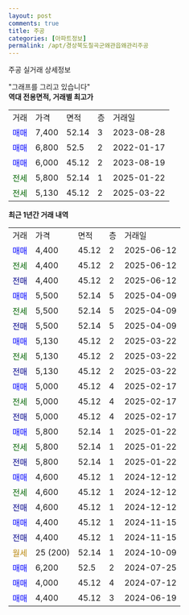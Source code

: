 ```yaml
---
layout: post
comments: true
title: 주공
categories: [아파트정보]
permalink: /apt/경상북도칠곡군왜관읍왜관리주공
---
```


주공 실거래 상세정보

<script type="text/javascript">
  google.charts.load('current', {'packages':['line', 'corechart']});
  google.charts.setOnLoadCallback(drawChart);

  function drawChart() {
    var data = new google.visualization.DataTable();
    data.addColumn('date', '거래일');
    data.addColumn('number', "매매");
    data.addColumn('number', "전세");
    data.addColumn('number', "전매");

    data.addRows([[new Date(Date.parse("2025-06-12")), 4400, null, null], [new Date(Date.parse("2025-06-12")), null, 4400, null], [new Date(Date.parse("2025-06-12")), null, null, 4400], [new Date(Date.parse("2025-04-09")), 5500, null, null], [new Date(Date.parse("2025-04-09")), null, 5500, null], [new Date(Date.parse("2025-04-09")), null, null, 5500], [new Date(Date.parse("2025-03-22")), 5130, null, null], [new Date(Date.parse("2025-03-22")), null, 5130, null], [new Date(Date.parse("2025-03-22")), null, null, 5130], [new Date(Date.parse("2025-02-17")), 5000, null, null], [new Date(Date.parse("2025-02-17")), null, 5000, null], [new Date(Date.parse("2025-02-17")), null, null, 5000], [new Date(Date.parse("2025-01-22")), 5800, null, null], [new Date(Date.parse("2025-01-22")), null, 5800, null], [new Date(Date.parse("2025-01-22")), null, null, 5800], [new Date(Date.parse("2024-12-12")), 4600, null, null], [new Date(Date.parse("2024-12-12")), null, 4600, null], [new Date(Date.parse("2024-12-12")), null, null, 4600], [new Date(Date.parse("2024-11-15")), 4400, null, null], [new Date(Date.parse("2024-11-15")), null, null, 4400], [new Date(Date.parse("2024-10-09")), null, null, null], [new Date(Date.parse("2024-07-25")), 6200, null, null], [new Date(Date.parse("2024-07-12")), 4000, null, null], [new Date(Date.parse("2024-06-19")), 4400, null, null]]);

    var options = {
      hAxis: {
        format: 'yyyy/MM/dd'
      },    
      lineWidth: 0,
      pointsVisible: true,    
      title: '최근 1년간 유형별 실거래가 분포',
      legend: { position: 'bottom' }
    };

    var formatter = new google.visualization.NumberFormat({pattern:'###,###'} );
    formatter.format(data, 1);
    formatter.format(data, 2);
    
    setTimeout(function() {
        var chart = new google.visualization.LineChart(document.getElementById('columnchart_material'));
        chart.draw(data, (options));
        document.getElementById('loading').style.display = 'none';
    }, 200);
  }
</script>


<div id="loading" style="z-index:20; display: block; margin-left: 0px">"그래프를 그리고 있습니다"</div>
<div id="columnchart_material" style="width: 95%; margin-left: 0px; display: block"></div>
<!-- contents start -->
<b>역대 전용면적, 거래별 최고가</b>
<table class="sortable">
    <tr>
      <td>거래</td>
      <td>가격</td>
      <td>면적</td>
      <td>층</td>
      <td>거래일</td>
    </tr>
        <tr>
          <td><a style="color: blue">매매</a></td>
          <td>7,400</td>
          <td>52.14</td>
          <td>3</td>
          <td>2023-08-28</td>
        </tr>            <tr>
          <td><a style="color: blue">매매</a></td>
          <td>6,800</td>
          <td>52.5</td>
          <td>2</td>
          <td>2022-01-17</td>
        </tr>            <tr>
          <td><a style="color: blue">매매</a></td>
          <td>6,000</td>
          <td>45.12</td>
          <td>2</td>
          <td>2023-08-19</td>
        </tr>        
        <tr>
              <td><a style="color: darkgreen">전세</a></td>
              <td>5,800</td>
              <td>52.14</td>
              <td>1</td>
              <td>2025-01-22</td>
            </tr>            <tr>
              <td><a style="color: darkgreen">전세</a></td>
              <td>5,130</td>
              <td>45.12</td>
              <td>2</td>
              <td>2025-03-22</td>
            </tr>        
    
</table>

<b>최근 1년간 거래 내역</b>

<table class="sortable">
    <tr>
      <td>거래</td>
      <td>가격</td>
      <td>면적</td>
      <td>층</td>
      <td>거래일</td>
    </tr>
    <tr>
      <td><a style="color: blue">매매</a></td>
      <td>4,400</td>
      <td>45.12</td>
      <td>2</td>
      <td>2025-06-12</td>
    </tr>          <tr>
      <td><a style="color: darkgreen">전세</a></td>
      <td>4,400</td>
      <td>45.12</td>
      <td>2</td>
      <td>2025-06-12</td>
    </tr>          <tr>
      <td><a style="color: darkblue">전매</a></td>
      <td>4,400</td>
      <td>45.12</td>
      <td>2</td>
      <td>2025-06-12</td>
    </tr>          <tr>
      <td><a style="color: blue">매매</a></td>
      <td>5,500</td>
      <td>52.14</td>
      <td>5</td>
      <td>2025-04-09</td>
    </tr>          <tr>
      <td><a style="color: darkgreen">전세</a></td>
      <td>5,500</td>
      <td>52.14</td>
      <td>5</td>
      <td>2025-04-09</td>
    </tr>          <tr>
      <td><a style="color: darkblue">전매</a></td>
      <td>5,500</td>
      <td>52.14</td>
      <td>5</td>
      <td>2025-04-09</td>
    </tr>          <tr>
      <td><a style="color: blue">매매</a></td>
      <td>5,130</td>
      <td>45.12</td>
      <td>2</td>
      <td>2025-03-22</td>
    </tr>          <tr>
      <td><a style="color: darkgreen">전세</a></td>
      <td>5,130</td>
      <td>45.12</td>
      <td>2</td>
      <td>2025-03-22</td>
    </tr>          <tr>
      <td><a style="color: darkblue">전매</a></td>
      <td>5,130</td>
      <td>45.12</td>
      <td>2</td>
      <td>2025-03-22</td>
    </tr>          <tr>
      <td><a style="color: blue">매매</a></td>
      <td>5,000</td>
      <td>45.12</td>
      <td>4</td>
      <td>2025-02-17</td>
    </tr>          <tr>
      <td><a style="color: darkgreen">전세</a></td>
      <td>5,000</td>
      <td>45.12</td>
      <td>4</td>
      <td>2025-02-17</td>
    </tr>          <tr>
      <td><a style="color: darkblue">전매</a></td>
      <td>5,000</td>
      <td>45.12</td>
      <td>4</td>
      <td>2025-02-17</td>
    </tr>          <tr>
      <td><a style="color: blue">매매</a></td>
      <td>5,800</td>
      <td>52.14</td>
      <td>1</td>
      <td>2025-01-22</td>
    </tr>          <tr>
      <td><a style="color: darkgreen">전세</a></td>
      <td>5,800</td>
      <td>52.14</td>
      <td>1</td>
      <td>2025-01-22</td>
    </tr>          <tr>
      <td><a style="color: darkblue">전매</a></td>
      <td>5,800</td>
      <td>52.14</td>
      <td>1</td>
      <td>2025-01-22</td>
    </tr>          <tr>
      <td><a style="color: blue">매매</a></td>
      <td>4,600</td>
      <td>45.12</td>
      <td>1</td>
      <td>2024-12-12</td>
    </tr>          <tr>
      <td><a style="color: darkgreen">전세</a></td>
      <td>4,600</td>
      <td>45.12</td>
      <td>1</td>
      <td>2024-12-12</td>
    </tr>          <tr>
      <td><a style="color: darkblue">전매</a></td>
      <td>4,600</td>
      <td>45.12</td>
      <td>1</td>
      <td>2024-12-12</td>
    </tr>          <tr>
      <td><a style="color: blue">매매</a></td>
      <td>4,400</td>
      <td>45.12</td>
      <td>1</td>
      <td>2024-11-15</td>
    </tr>          <tr>
      <td><a style="color: darkblue">전매</a></td>
      <td>4,400</td>
      <td>45.12</td>
      <td>1</td>
      <td>2024-11-15</td>
    </tr>          <tr>
      <td><a style="color: darkgoldenrod">월세</a></td>
      <td>25 (200)</td>
      <td>52.14</td>
      <td>1</td>
      <td>2024-10-09</td>
    </tr>          <tr>
      <td><a style="color: blue">매매</a></td>
      <td>6,200</td>
      <td>52.5</td>
      <td>2</td>
      <td>2024-07-25</td>
    </tr>          <tr>
      <td><a style="color: blue">매매</a></td>
      <td>4,000</td>
      <td>45.12</td>
      <td>4</td>
      <td>2024-07-12</td>
    </tr>          <tr>
      <td><a style="color: blue">매매</a></td>
      <td>4,400</td>
      <td>45.12</td>
      <td>3</td>
      <td>2024-06-19</td>
    </tr>      </table>
<!-- contents end -->    

